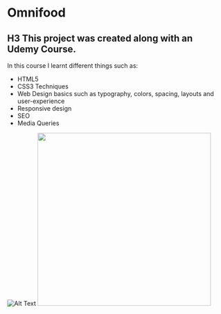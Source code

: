 # Omnifood

## H3 This project was created along with an Udemy Course.

In this course I learnt different things such as:
* HTML5
* CSS3 Techniques
* Web Design basics such as typography, colors, spacing, layouts and user-experience
* Responsive design
* SEO
* Media Queries

![Alt Text](https://media.giphy.com/media/1xne4q3gie8Jk4DUCe/giphy.gif)
<img src="(http://g.recordit.co/PrPbMADtTz.gif" width="400" height="400" />
